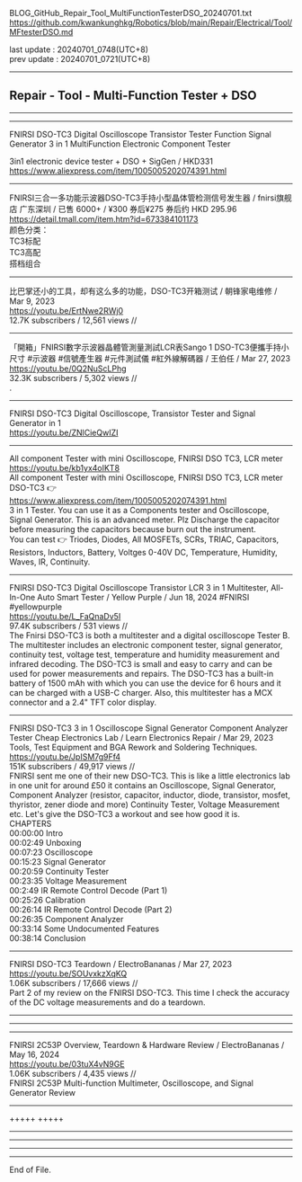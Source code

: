   
BLOG_GitHub_Repair_Tool_MultiFunctionTesterDSO_20240701.txt  
  https://github.com/kwankunghkg/Robotics/blob/main/Repair/Electrical/Tool/MFtesterDSO.md  
  
last update : 20240701_0748(UTC+8)  
prev update : 20240701_0721(UTC+8)  
  
--------------------------------------------------  
  
## Repair - Tool - Multi-Function Tester + DSO  
  
--------------------------------------------------  
  
  
----------------------------------------  
  
FNIRSI DSO-TC3 Digital Oscilloscope Transistor Tester Function Signal Generator 3 in 1 MultiFunction Electronic Component Tester  
  
3in1 electronic device tester + DSO + SigGen / HKD331  
	https://www.aliexpress.com/item/1005005202074391.html  
  
  
  
----  
  
FNIRSI三合一多功能示波器DSO-TC3手持小型晶体管检测信号发生器 / fnirsi旗舰店 广东深圳 / 已售 6000+ / ¥300 券后¥275 券后约 HKD 295.96  
  https://detail.tmall.com/item.htm?id=673384101173  
颜色分类：  
	TC3标配  
	TC3高配  
	搭档组合  
  
  
  
----  
  
比巴掌还小的工具，却有这么多的功能，DSO-TC3开箱测试 / 朝锋家电维修 /  Mar 9, 2023  
  https://youtu.be/ErtNwe2RWj0  
12.7K subscribers / 12,561 views  //  
  
----  
  
  
「開箱」FNIRSI數字示波器晶體管測量測試LCR表Sango 1 DSO-TC3便攜手持小尺寸 #示波器 #信號產生器 #元件測試儀 #紅外線解碼器 / 王伯任 /  Mar 27, 2023  
  https://youtu.be/0Q2NuScLPhg  
32.3K subscribers / 5,302 views  //  
.  
  
----  
  
  
FNIRSI DSO-TC3 Digital Oscilloscope, Transistor Tester and Signal Generator in 1  
  https://youtu.be/ZNlCieQwIZI  
  
  
----  
  
All component Tester with mini Oscilloscope, FNIRSI DSO TC3, LCR meter  
  https://youtu.be/kb1yx4oIKT8  
	All component Tester with mini Oscilloscope, FNIRSI DSO TC3, LCR meter DSO-TC3 👉  
	https://www.aliexpress.com/item/1005005202074391.html  
	3 in 1 Tester. You can use it as a Components tester and  Oscilloscope, Signal Generator. This is an advanced meter. Plz Discharge the capacitor before measuring the capacitors because burn out the instrument.  
	You can test 👉  Triodes, Diodes, All MOSFETs, SCRs, TRIAC, Capacitors, Resistors, Inductors, Battery, Voltges 0-40V DC, Temperature, Humidity, Waves, IR, Continuity.  
  
  
  
----  
  
  
FNIRSI DSO-TC3 Digital Oscilloscope Transistor LCR 3 in 1 Multitester, All-In-One Auto Smart Tester / Yellow Purple /  Jun 18, 2024  #FNIRSI #yellowpurple  
  https://youtu.be/L_FaQnaDv5I  
97.4K subscribers / 531 views  //  
	The Fnirsi DSO-TC3 is both a multitester and a digital oscilloscope Tester B. The multitester includes an electronic component tester, signal generator, continuity test, voltage test, temperature and humidity measurement and infrared decoding. The DSO-TC3 is small and easy to carry and can be used for power measurements and repairs. The DSO-TC3 has a built-in battery of 1500 mAh with which you can use the device for 6 hours and it can be charged with a USB-C charger. Also, this multitester has a MCX connector and a 2.4" TFT color display.  
  
  
----  
  
FNIRSI DSO-TC3 3 in 1 Oscilloscope Signal Generator Component Analyzer Tester Cheap Electronics Lab / Learn Electronics Repair /  Mar 29, 2023  Tools, Test Equipment and BGA Rework and Soldering Techniques.  
  https://youtu.be/JpISM7g9Ff4  
  151K subscribers / 49,917 views  //  
	FNIRSI sent me one of their new DSO-TC3.  This is like a little electronics lab in one unit for around £50 it contains an Oscilloscope, Signal Generator, Component Analyzer (resistor, capacitor, inductor, diode, transistor, mosfet, thyristor, zener diode and more) Continuity Tester, Voltage Measurement etc.  Let's give the DSO-TC3 a workout and see how good it is.  
	CHAPTERS  
	00:00:00 Intro  
	00:02:49 Unboxing  
	00:07:23 Oscilloscope  
	00:15:23 Signal Generator  
	00:20:59 Continuity Tester  
	00:23:35 Voltage Measurement  
	00:2:49 IR Remote Control Decode (Part 1)  
	00:25:26 Calibration  
	00:26:14 IR Remote Control Decode (Part 2)  
	00:26:35 Component Analyzer  
	00:33:14 Some Undocumented Features  
	00:38:14 Conclusion  
  
  
  
----  
  
  
FNIRSI DSO-TC3 Teardown / ElectroBananas /  Mar 27, 2023  
  https://youtu.be/SOUvxkzXqKQ  
1.06K subscribers / 17,666 views  //  
	Part 2 of my review on the FNIRSI DSO-TC3. This time I check the accuracy of the DC voltage measurements and do a teardown.  
  
  
----  
  
  
  
----  
  
  
  
----  
  
FNIRSI 2C53P Overview, Teardown & Hardware Review / ElectroBananas /  May 16, 2024  
  https://youtu.be/03tuX4vN9GE  
1.06K subscribers / 4,435 views  //  
	FNIRSI 2C53P Multi-function Multimeter, Oscilloscope, and Signal Generator Review  
  
  
  
----  
  
  
  
  
+++++ +++++  
  
  
  
----  
  
  
  
----  
  
  
  
----  
  
  
  
----  
End of File.  
